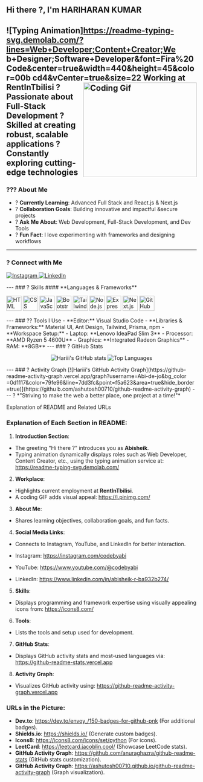 ## Hi there ?, I'm **HARIHARAN KUMAR**
![Typing
Animation]https://readme-typing-svg.demolab.com/?lines=Web+Developer;Content+Creator;We
b+Designer;Software+Developer&font=Fira%20Code&center=true&width=440&height=45&color=00b
cd4&vCenter=true&size=22
Working at **RentInTbilisi**
<img align="right"
src="https://i.pinimg.com/originals/47/f0/34/47f0342cec72b800463bf003eac1257e.gif"
alt="Coding Gif" width="300" height="250" />
? Passionate about **Full-Stack Development**
? Skilled at creating robust, scalable applications
? Constantly exploring cutting-edge technologies
---
### ??? About Me
- ? **Currently Learning**: Advanced Full Stack and React.js & Next.js
- ? **Collaboration Goals**: Building innovative and impactful &secure projects
- ? **Ask Me About**: Web Development, Full-Stack Development, and Dev Tools
- ? **Fun Fact**: I love experimenting with frameworks and designing workflows
---
### ? Connect with Me
<p align="left">
<a href="https://www.instagram.com/aesthetic_boy_hariiii/" target="_blank">
<img
src="https://img.shields.io/badge/Instagram-E4405F?style=for-the-badge&logo=instagram&lo
goColor=white" alt="Instagram" />
</a>
<!-- <a href="https://www.youtube.com/@codebyabi" target="_blank">
<img
src="https://img.shields.io/badge/YouTube-FF0000?style=for-the-badge&logo=youtube&logoCo
lor=white" alt="YouTube" /> -->
</a>

<a href="https://www.linkedin.com/in/hariharankm/" target="_blank">
<img
src="https://img.shields.io/badge/LinkedIn-blue?style=for-the-badge&logo=linkedin&logoCo
lor=white" alt="LinkedIn" />
</a>
</p>
---
### ? Skills
#### **Languages & Frameworks**
<p align="left">
<img height="40" src="https://img.icons8.com/color/48/000000/html-5.png" alt="HTML"
title="HTML" />
<img height="40" src="https://img.icons8.com/color/48/000000/css3.png" alt="CSS"
title="CSS" />
<img height="40" src="https://img.icons8.com/color/48/000000/javascript.png"
alt="JavaScript" title="JavaScript" />
<img height="40" src="https://img.icons8.com/color/48/000000/bootstrap.png"
alt="Bootstrap" title="Bootstrap" />
<img height="40" src="https://img.icons8.com/color/48/tailwindcss.png" alt="Tailwind
CSS" title="Tailwind CSS" />
<img height="40" src="https://img.icons8.com/color/48/000000/nodejs.png" alt="Node.js"
title="Node.js" />
<img height="40" src="https://img.icons8.com/ios/50/express-js.png" alt="Express.js"
title="Express.js" />
<img height="40" src="https://img.icons8.com/color/48/nextjs.png" alt="Next.js"
title="Next.js" />
<img height="40" src="https://img.icons8.com/color/48/000000/github.png" alt="GitHub"
title="GitHub" />
</p>
---
### ?? Tools I Use
- **Editor:** Visual Studio Code
- **Libraries & Frameworks:** Material UI, Ant Design, Tailwind, Prisma, npm
- **Workspace Setup:**
- Laptop: **Lenovo IdeaPad Slim 3**
- Processor: **AMD Ryzen 5 4600U**
- Graphics: **Integrated Radeon Graphics**
- RAM: **8GB**
---
### ? GitHub Stats
<p align="center">
<img
src="https://github-readme-stats.vercel.app/api?username=Abi-de-jo&show_icons=true&theme
=radical" alt="Hariii's GitHub stats" />
<img
src="https://github-readme-stats.vercel.app/api/top-langs/?username=Abi-de-jo&layout=com
pact&theme=radical" alt="Top Languages" />

</p>
---
### ? Activity Graph
[![Hariii's GitHub Activity
Graph](https://github-readme-activity-graph.vercel.app/graph?username=Abi-de-jo&bg_color
=0d1117&color=79fe96&line=7dd3fc&point=f5a623&area=true&hide_border=true)](https://githu
b.com/ashutosh00710/github-readme-activity-graph)
---
? *"Striving to make the web a better place, one project at a time!"*

Explanation of README and Related URLs

### Explanation of Each Section in README:

1. **Introduction Section**:
- The greeting "Hi there ?" introduces you as **Abisheik**.
- Typing animation dynamically displays roles such as Web Developer, Content Creator, etc.,
using the typing animation service at:
https://readme-typing-svg.demolab.com/

2. **Workplace**:
- Highlights current employment at **RentInTbilisi**.
- A coding GIF adds visual appeal: https://i.pinimg.com/

3. **About Me**:
- Shares learning objectives, collaboration goals, and fun facts.

4. **Social Media Links**:
- Connects to Instagram, YouTube, and LinkedIn for better interaction.

- Instagram: https://instagram.com/codebyabi
- YouTube: https://www.youtube.com/@codebyabi
- LinkedIn: https://www.linkedin.com/in/abisheik-r-ba932b274/

5. **Skills**:
- Displays programming and framework expertise using visually appealing icons from:
https://icons8.com/

6. **Tools**:
- Lists the tools and setup used for development.

7. **GitHub Stats**:
- Displays GitHub activity stats and most-used languages via:
https://github-readme-stats.vercel.app

8. **Activity Graph**:
- Visualizes GitHub activity using: https://github-readme-activity-graph.vercel.app

### URLs in the Picture:
- **Dev.to**: https://dev.to/envoy_/150-badges-for-github-pnk (For additional badges).
- **Shields.io**: https://shields.io/ (Generate custom badges).
- **Icons8**: https://icons8.com/icons/set/python (For icons).
- **LeetCard**: https://leetcard.jacoblin.cool/ (Showcase LeetCode stats).
- **GitHub Activity Graph**: https://github.com/anuraghazra/github-readme-stats (GitHub stats
customization).
- **GitHub Activity Graph**: https://ashutosh00710.github.io/github-readme-activity-graph (Graph
visualization).

